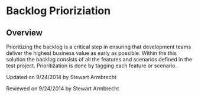﻿Backlog Prioriziation
========================

Overview
-----------------
Prioritizing the backlog is a critical step in ensuring that 
development teams deliver the highest business value
as early as possible.  Within the this solution the backlog
consists of all the features and scenarios defined in the 
test project.  Prioritization is done by tagging each feature
or scenario.

<p class="updated">Updated on 9/24/2014 by Stewart Armbrecht</p>
<p class="reviewed">Reviewed on 9/24/2014 by Stewart Armbrecht</p>
